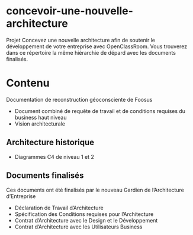 # concevoir-une-nouvelle-architecture
Projet Concevez une nouvelle architecture afin de soutenir le développement de votre entreprise avec OpenClassRoom.
Vous trouverez dans ce répertoire la même hiérarchie de dépard avec les documents finalisés.

# Contenu
Documentation de reconstruction géoconsciente de Foosus

  - Document combiné de requête de travail et de conditions requises du business haut niveau
  - Vision architecturale

## Architecture historique

  - Diagrammes C4 de niveau 1 et 2


## Documents finalisés
Ces documents ont été finalisés par le nouveau Gardien de l’Architecture d’Entreprise

  - Déclaration de Travail d’Architecture
  - Spécification des Conditions requises pour l’Architecture
  - Contrat d’Architecture avec le Design et le Développement
  - Contrat d’Architecture avec les Utilisateurs Business
